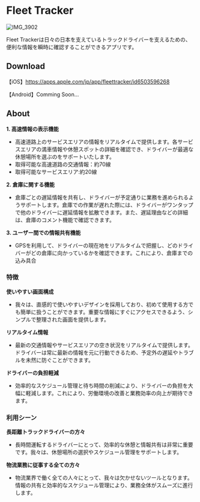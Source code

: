 # Fleet Tracker

![IMG_3902](https://github.com/user-attachments/assets/9b9f8980-b31c-4684-9db3-046b91116110)

Fleet Trackerは日々の日本を支えているトラックドライバーを支えるための、便利な情報を瞬時に確認することができるアプリです。

## Download

【iOS】https://apps.apple.com/jp/app/fleettracker/id6503596268

【Android】Comming Soon...

## About

**1. 高速情報の表示機能**

- 高速道路上のサービスエリアの情報をリアルタイムで提供します。各サービスエリアの満車情報や休憩スポットの詳細を確認でき、ドライバーが最適な休憩場所を選ぶのをサポートいたします。
- 取得可能な高速道路の交通情報：約70線
- 取得可能なサービスエリア:約20線

**2. 倉庫に関する機能**

- 倉庫ごとの遅延情報を共有し、ドライバーが予定通りに業務を進められるようサポートします。倉庫での作業が遅れた際には、ドライバーがワンタップで他のドライバーに遅延情報を拡散できます。また、遅延理由などの詳細は、倉庫のコメント機能で確認できます。

**3. ユーザー間での情報共有機能**

- GPSを利用して、ドライバーの現在地をリアルタイムで把握し、どのドライバーがどの倉庫に向かっているかを確認できます。これにより、倉庫までの込み具合

### 特徴

**使いやすい画面構成**

- 我々は、直感的で使いやすいデザインを採用しており、初めて使用する方でも簡単に扱うことができます。重要な情報にすぐにアクセスできるよう、シンプルで整理された画面を提供します。

**リアルタイム情報**

- 最新の交通情報やサービスエリアの空き状況をリアルタイムで提供します。ドライバーは常に最新の情報を元に行動できるため、予定外の遅延やトラブルを未然に防ぐことができます。

**ドライバーの負担軽減**

- 効率的なスケジュール管理と待ち時間の削減により、ドライバーの負担を大幅に軽減します。これにより、労働環境の改善と業務効率の向上が期待できます。

### 利用シーン

**長距離トラックドライバーの方々**

- 長時間運転するドライバーにとって、効率的な休憩と情報共有は非常に重要です。我々は、休憩場所の選択やスケジュール管理をサポートします。

**物流業務に従事する全ての方々**

- 物流業界で働く全ての人々にとって、我々は欠かせないツールとなります。情報の共有と効率的なスケジュール管理により、業務全体がスムーズに進行します。